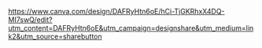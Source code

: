 https://www.canva.com/design/DAFRyHtn6oE/hCi-TjGKRhxX4DQ-MI7swQ/edit?utm_content=DAFRyHtn6oE&utm_campaign=designshare&utm_medium=link2&utm_source=sharebutton
